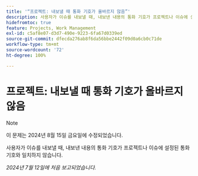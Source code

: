 ```yaml
---
title: '“프로젝트: 내보낼 때 통화 기호가 올바르지 않음”'
description: 사용자가 이슈를 내보낼 때, 내보낸 내용의 통화 기호가 프로젝트나 이슈에 설정된 통화 기호와 일치하지 않습니다.
hidefromtoc: true
feature: Projects, Work Management
exl-id: c5af8e07-d3d7-490e-9223-6fa67d0339ed
source-git-commit: dfecda276ab8f6da56bbe2442f09d0a6cb0c71de
workflow-type: tm+mt
source-wordcount: '72'
ht-degree: 100%

---
```


# 프로젝트: 내보낼 때 통화 기호가 올바르지 않음

>[!NOTE]
>
>이 문제는 2024년 8월 15일 금요일에 수정되었습니다.

사용자가 이슈를 내보낼 때, 내보낸 내용의 통화 기호가 프로젝트나 이슈에 설정된 통화 기호와 일치하지 않습니다.

_2024년 7월 12일에 처음 보고되었습니다._
